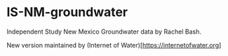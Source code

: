 # IS-NM-groundwater
Independent Study New Mexico Groundwater data by Rachel Bash.

New version maintained by (Internet of Water)[https://internetofwater.org]

